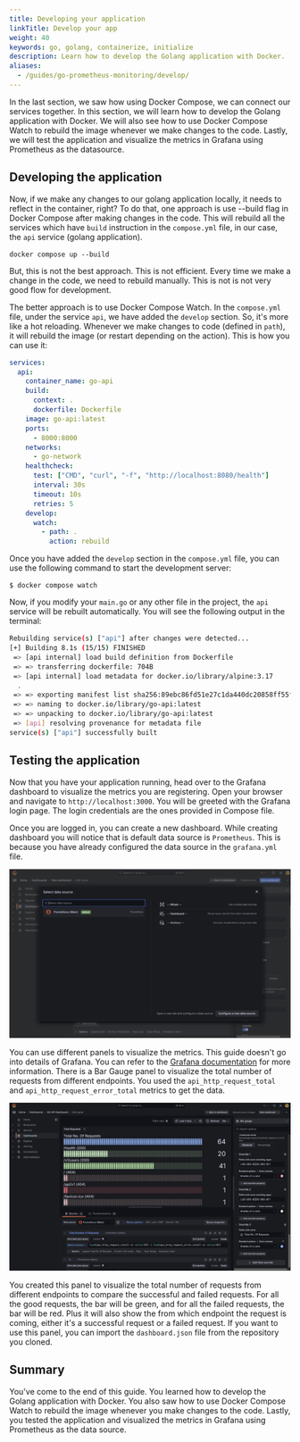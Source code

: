 ```yaml
---
title: Developing your application
linkTitle: Develop your app
weight: 40
keywords: go, golang, containerize, initialize
description: Learn how to develop the Golang application with Docker.
aliases:
  - /guides/go-prometheus-monitoring/develop/
---
```


In the last section, we saw how using Docker Compose, we can connect our services together. In this section, we will learn how to develop the Golang application with Docker. We will also see how to use Docker Compose Watch to rebuild the image whenever we make changes to the code. Lastly, we will test the application and visualize the metrics in Grafana using Prometheus as the datasource.

## Developing the application

Now, if we make any changes to our golang application locally, it needs to reflect in the container, right? To do that, one approach is use --build flag in Docker Compose after making changes in the code. This will rebuild all the services which have `build` instruction in the `compose.yml` file, in our case, the `api` service (golang application).

```
docker compose up --build
```

But, this is not the best approach. This is not efficient. Every time we make a change in the code, we need to rebuild manually. This is not is not very good flow for development. 

The better approach is to use Docker Compose Watch. In the `compose.yml` file, under the service `api`, we have added the `develop` section. So, it's more like a hot reloading. Whenever we make changes to code (defined in `path`), it will rebuild the image (or restart depending on the action). This is how you can use it:

```yaml {hl_lines="17-20",linenos=true}
services:
  api:
    container_name: go-api
    build:
      context: .
      dockerfile: Dockerfile
    image: go-api:latest
    ports:
      - 8000:8000
    networks:
      - go-network
    healthcheck:
      test: ["CMD", "curl", "-f", "http://localhost:8080/health"]
      interval: 30s
      timeout: 10s
      retries: 5
    develop:
      watch:
        - path: .
          action: rebuild
```

Once you have added the `develop` section in the `compose.yml` file, you can use the following command to start the development server:

```console
$ docker compose watch
```

Now, if you modify your `main.go` or any other file in the project, the `api` service will be rebuilt automatically. You will see the following output in the terminal:

```bash
Rebuilding service(s) ["api"] after changes were detected...
[+] Building 8.1s (15/15) FINISHED                                                                                                        docker:desktop-linux
 => [api internal] load build definition from Dockerfile                                                                                                  0.0s
 => => transferring dockerfile: 704B                                                                                                                      0.0s
 => [api internal] load metadata for docker.io/library/alpine:3.17                                                                                        1.1s
  .                             
 => => exporting manifest list sha256:89ebc86fd51e27c1da440dc20858ff55fe42211a1930c2d51bbdce09f430c7f1                                                    0.0s
 => => naming to docker.io/library/go-api:latest                                                                                                          0.0s
 => => unpacking to docker.io/library/go-api:latest                                                                                                       0.0s
 => [api] resolving provenance for metadata file                                                                                                          0.0s
service(s) ["api"] successfully built
```

## Testing the application

Now that you have your application running, head over to the Grafana dashboard to visualize the metrics you are registering. Open your browser and navigate to `http://localhost:3000`. You will be greeted with the Grafana login page. The login credentials are the ones provided in Compose file. 

Once you are logged in, you can create a new dashboard. While creating dashboard you will notice that is default data source is `Prometheus`. This is because you have already configured the data source in the `grafana.yml` file.

![The optional settings screen with the options specified.](../images/grafana-dash.png)

You can use different panels to visualize the metrics. This guide doesn't go into details of Grafana. You can refer to the [Grafana documentation](https://grafana.com/docs/grafana/latest/) for more information. There is a Bar Gauge panel to visualize the total number of requests from different endpoints. You used the `api_http_request_total` and `api_http_request_error_total` metrics to get the data.

![The optional settings screen with the options specified.](../images/grafana-panel.png)

You created this panel to visualize the total number of requests from different endpoints to compare the successful and failed requests. For all the good requests, the bar will be green, and for all the failed requests, the bar will be red. Plus it will also show the from which endpoint the request is coming, either it's a successful request or a failed request. If you want to use this panel, you can import the `dashboard.json` file from the repository you cloned.

## Summary

You've come to the end of this guide. You learned how to develop the Golang application with Docker. You also saw how to use Docker Compose Watch to rebuild the image whenever you make changes to the code. Lastly, you tested the application and visualized the metrics in Grafana using Prometheus as the data source.